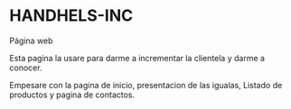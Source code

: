 # HANDHELS-INC
Página web 

Esta pagina la usare para darme a incrementar la clientela y darme a conocer.

Empesare con la pagina de inicio, presentacion de las igualas, Listado de productos y pagina de contactos.
